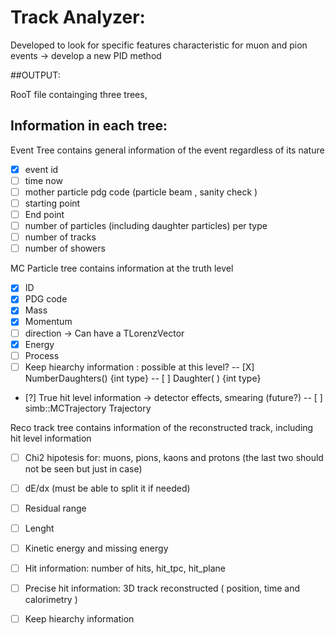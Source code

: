# Track Analyzer: 

Developed to look for specific features characteristic for muon and pion events -> develop a new PID method

##OUTPUT: 

RooT file containging three trees,

## Information in each tree: 

Event Tree contains general information of the event regardless of its nature

- [X] event id
- [ ] time now
- [ ] mother particle pdg code (particle beam , sanity check )
- [ ] starting point
- [ ] End point 
- [ ] number of particles (including daughter particles) per type 
- [ ] number of tracks
- [ ] number of showers 

MC Particle tree contains information at the truth level
- [X] ID
- [X] PDG code
- [X] Mass
- [X] Momentum 
- [ ] direction -> Can have a TLorenzVector
- [X] Energy 
- [ ] Process
- [ ] Keep hiearchy information : possible at this level?
-- [X] NumberDaughters() {int type}
-- [ ] Daughter( ) {int type}
- [?] True hit level information -> detector effects, smearing (future?)
-- [ ] simb::MCTrajectory Trajectory 

Reco track tree contains information of the reconstructed track, including hit level information
- [ ] Chi2 hipotesis for: muons, pions, kaons and protons (the last two should not be seen but just in case)
- [ ] dE/dx (must be able to split it if needed)
- [ ] Residual range
- [ ] Lenght 
- [ ] Kinetic energy and missing energy 
- [ ] Hit information: number of hits, hit_tpc, hit_plane
- [ ] Precise hit information: 3D track reconstructed ( position, time and calorimetry )
- [ ] Keep hiearchy information
  